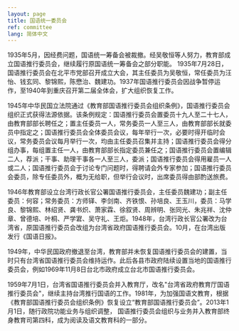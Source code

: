 ```yaml
---
layout: page
title: 国语统一委员会
ref: committee
lang: 简体中文
---
```


1935年5月，因经费问题，国语统一筹备会被裁撤。经吴敬恒等人努力，教育部成立国语推行委员会，继续履行原国语统一筹备会之部分职能。 1935年7月28日，国语推行委员会在北平市党部召开成立大会，其主任委员为吴敬恒，常任委员为汪怡、钱玄同、黎锦熙，陈懋治、魏建功。1937年国语推行委员会因战争暂停运作，至1940年到重庆召开第二届全体会，扩大组织恢复工作。

1945年中华民国立法院通过《教育部国语推行委员会组织条例》，国语推行委员会组织正式获得法源依据。该条例规定：国语推行委员会置委员十九人至二十七人，由教育部部长聘任之；置主任委员一人，常务委员一人至三人，由教育部部长就委员中指定之；国语推行委员会全体委员会议，每年举行一次，必要时得开临时会议，常务委员会议每月举行一次，均由主任委员召集并主持；国语推行委员会得分组办事，每组置主任一人，由教育部部长指定委员兼任之；国语推行委员会置编辑二人，荐派；干事、助理干事各一人至三人，委派；国语推行委员会得用雇员一人或二人；国语推行委员会于讨论专门问题时，得聘请会外专家参加；国语推行委员会委员，除专任委员外，概为无给职，但举行会议时，出席委员得由部酌送旅费。

1946年教育部设立台湾行政长官公署国语推行委员会，主任委员魏建功；副主任委员：何容；常务委员：方师铎、李剑南、齐铁恨、孙培良、王玉川，委员：马学良、黎锦熙、林绍贤、龚书炽、萧家霖、徐叙贤、周辨明、张同光、朱兆祥、沈仲章、曾德培、叶桐、严学宭、吴守礼、王炬。1948年，台湾行政长官公署改为台湾省，原国语推行委员会改组为台湾省政府国语推行委员会。10月，在台湾出版发行《国语日报》。

1949年，中华民国政府撤退至台湾，教育部并未恢复国语推行委员会的建置，当时只有台湾省国语推行委员会维持运作。此后各县市政府陆续设置当地的国语推行委员会，例如1969年11月8日台北市政府成立台北市国语推行委员会。

1959年7月1日，台湾省国语推行委员会并入教育厅，改名"台湾省政府教育厅国语推行委员会"，继续主持台湾推行国语的工作。1981年，为加强国语文教育，根据《教育部国语推行委员会组织条例》恢复设立“教育部国语推行委员会”。2013年1月1日，随行政院功能业务与组织调整， 国语推行委员会组织与业务并入教育部终身教育司第四科，成为阅读及语文教育科的一部分。

